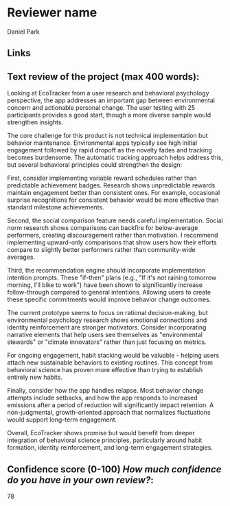 # Reviewer name
Daniel Park

## Links

## Text review of the project (max 400 words):
Looking at EcoTracker from a user research and behavioral psychology perspective, the app addresses an important gap between environmental concern and actionable personal change. The user testing with 25 participants provides a good start, though a more diverse sample would strengthen insights.

The core challenge for this product is not technical implementation but behavior maintenance. Environmental apps typically see high initial engagement followed by rapid dropoff as the novelty fades and tracking becomes burdensome. The automatic tracking approach helps address this, but several behavioral principles could strengthen the design:

First, consider implementing variable reward schedules rather than predictable achievement badges. Research shows unpredictable rewards maintain engagement better than consistent ones. For example, occasional surprise recognitions for consistent behavior would be more effective than standard milestone achievements.

Second, the social comparison feature needs careful implementation. Social norm research shows comparisons can backfire for below-average performers, creating discouragement rather than motivation. I recommend implementing upward-only comparisons that show users how their efforts compare to slightly better performers rather than community-wide averages.

Third, the recommendation engine should incorporate implementation intention prompts. These "if-then" plans (e.g., "If it's not raining tomorrow morning, I'll bike to work") have been shown to significantly increase follow-through compared to general intentions. Allowing users to create these specific commitments would improve behavior change outcomes.

The current prototype seems to focus on rational decision-making, but environmental psychology research shows emotional connections and identity reinforcement are stronger motivators. Consider incorporating narrative elements that help users see themselves as "environmental stewards" or "climate innovators" rather than just focusing on metrics.

For ongoing engagement, habit stacking would be valuable - helping users attach new sustainable behaviors to existing routines. This concept from behavioral science has proven more effective than trying to establish entirely new habits.

Finally, consider how the app handles relapse. Most behavior change attempts include setbacks, and how the app responds to increased emissions after a period of reduction will significantly impact retention. A non-judgmental, growth-oriented approach that normalizes fluctuations would support long-term engagement.

Overall, EcoTracker shows promise but would benefit from deeper integration of behavioral science principles, particularly around habit formation, identity reinforcement, and long-term engagement strategies.

## Confidence score (0-100) _How much confidence do you have in your own review?_:
78
